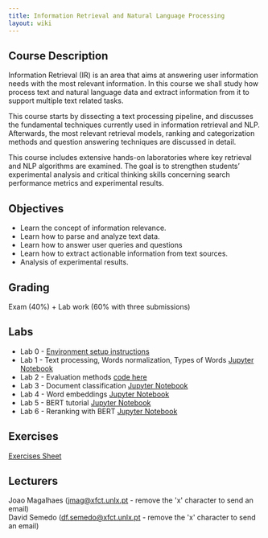 ```yaml
---
title: Information Retrieval and Natural Language Processing
layout: wiki
---
```


## Course Description

Information Retrieval (IR) is an area that aims at answering user information needs with the most relevant information. In this course we shall study how process text and natural language data and extract information from it to support multiple text related tasks.

This course starts by dissecting a text processing pipeline, and discusses the fundamental techniques currently used in information retrieval and NLP. Afterwards, the most relevant retrieval models, ranking and categorization methods and question answering techniques are discussed in detail.

This course includes extensive hands-on laboratories where key retrieval and NLP algorithms are examined. The goal is to strengthen students’ experimental analysis and critical thinking skills concerning search performance metrics and experimental results.

## Objectives
- Learn the concept of information relevance.
- Learn how to parse and analyze text data.
- Learn how to answer user queries and questions
- Learn how to extract actionable information from text sources.
- Analysis of experimental results.

## Grading
Exam (40%) + Lab work (60% with three submissions)

## Labs
 - Lab 0 - [Environment setup instructions](/wiki/lab_setup)
 - Lab 1 - Text processing, Words normalization, Types of Words [Jupyter Notebook](/assets/files/2021labs/basic_text_processing.ipynb)
 - Lab 2 - Evaluation methods [code here](/assets/files/2021labs/eval.zip)
 - Lab 3 - Document classification [Jupyter Notebook](/assets/files/2021labs/Sentiment_classification_scikit_learn.ipynb)
 - Lab 4 - Word embeddings [Jupyter Notebook](/assets/files/2021labs/word_embeddings.ipynb)
 - Lab 5 - BERT tutorial [Jupyter Notebook](/assets/files/2021labs/bert_tutorial.ipynb)
 - Lab 6 - Reranking with BERT [Jupyter Notebook](/assets/files/2021labs/bert_reranking.ipynb)

## Exercises
[Exercises Sheet](/assets/files/Exercises.pdf)

## Lecturers
Joao Magalhaes (jmag@xfct.unlx.pt - remove the 'x' character to send an email) <br>
David Semedo  (df.semedo@xfct.unlx.pt - remove the 'x' character to send an email)

